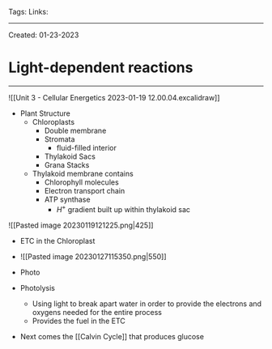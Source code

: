 Tags:
Links: 

---
Created: 01-23-2023
# Light-dependent reactions
---

![[Unit 3 - Cellular Energetics 2023-01-19 12.00.04.excalidraw]]
- Plant Structure
	- Chloroplasts
		- Double membrane
		- Stromata
			- fluid-filled interior
		- Thylakoid Sacs
		- Grana Stacks
	- Thylakoid membrane contains
		- Chlorophyll molecules
		- Electron transport chain
		- ATP synthase
			- $H^+$ gradient built up within thylakoid sac

![[Pasted image 20230119121225.png|425]]

- ETC in the Chloroplast
- ![[Pasted image 20230127115350.png|550]]
- Photo 

- Photolysis
	- Using light to break apart water in order to provide the electrons and oxygens needed for the entire process
	- Provides the fuel in the ETC

- Next comes the [[Calvin Cycle]] that produces glucose